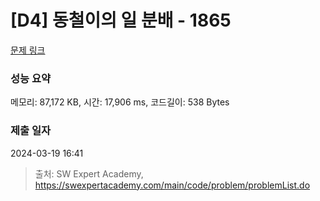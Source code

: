 # [D4] 동철이의 일 분배 - 1865 

[문제 링크](https://swexpertacademy.com/main/code/problem/problemDetail.do?contestProbId=AV5LuHfqDz8DFAXc) 

### 성능 요약

메모리: 87,172 KB, 시간: 17,906 ms, 코드길이: 538 Bytes

### 제출 일자

2024-03-19 16:41



> 출처: SW Expert Academy, https://swexpertacademy.com/main/code/problem/problemList.do